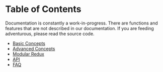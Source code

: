 # Table of Contents

Documentation is constantly a work-in-progress.  There are functions and
features that are not described in our documentation.  If you are feeding
adventurous, please read the source code.

- [Basic Concepts](./basic-concepts.md)
- [Advanced Concepts](./advanced-concepts.md)
- [Modular Redux](./modular-redux.md)
- [API](./api.md)
- [FAQ](./faq.md)
